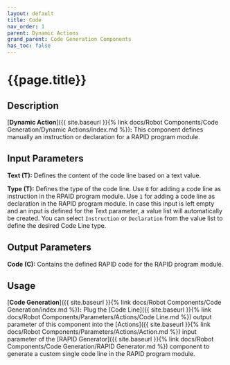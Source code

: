 ```yaml
---
layout: default
title: Code
nav_order: 1
parent: Dynamic Actions
grand_parent: Code Generation Components
has_toc: false
---
```


# **{{page.title}}**

## **Description**

[**Dynamic Action**]({{ site.baseurl }}{% link docs/Robot Components/Code Generation/Dynamic Actions/index.md %})**:**  This component defines manually an instruction or declaration for a RAPID program module.

## **Input Parameters**

**Text (T):** Defines the content of the code line based on a text value.

**Type (T):** Defines the type of the code line. Use `0` for adding a code line as instruction in the RPAID program module. Use `1` for adding a code line as declaration in the RAPID program module. In case this input is left empty and an input is defined for the Text parameter, a value list will automatically be created. You can select `Instruction` or `Declaration` from the value list to define the desired Code Line type. 

## **Output Parameters**

**Code (C):** Contains the defined RAPID code for the RAPID program module.

## **Usage**

[**Code Generation**]({{ site.baseurl }}{% link docs/Robot Components/Code Generation/index.md %})**:** Plug the [Code Line]({{ site.baseurl }}{% link docs/Robot Components/Parameters/Actions/Code Line.md %}) output parameter of this component into the [Actions]({{ site.baseurl }}{% link docs/Robot Components/Parameters/Actions/Action.md %}) input parameter of the [RAPID Generator]({{ site.baseurl }}{% link docs/Robot Components/Code Generation/RAPID Generator.md %}) component to generate a custom single code line in the RAPID program module. 